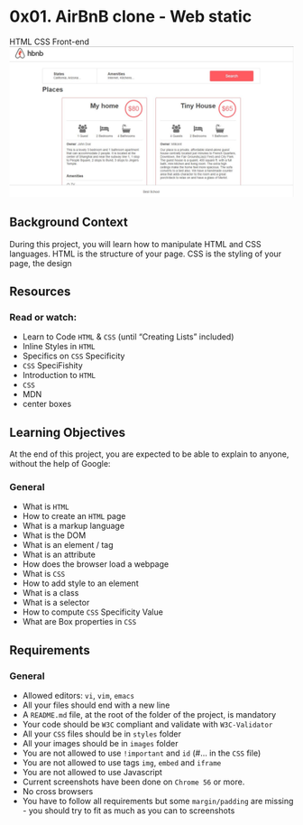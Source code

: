 # 0x01. AirBnB clone - Web static

HTML CSS Front-end
![hbnb-screenshot](https://github.com/JulianaSau/AirBnB_clone/blob/main/web_static/images/airbnb_web.JPG)

## Background Context

During this project, you will learn how to manipulate HTML and CSS languages. HTML is the structure of your page. CSS is the styling of your page, the design

## Resources

### Read or watch:

- Learn to Code `HTML` & `CSS` (until “Creating Lists” included)
- Inline Styles in `HTML`
- Specifics on `CSS` Specificity
- `CSS` SpeciFishity
- Introduction to `HTML`
- `CSS`
- MDN
- center boxes

## Learning Objectives

At the end of this project, you are expected to be able to explain to anyone, without the help of Google:

### General

- What is `HTML`
- How to create an `HTML` page
- What is a markup language
- What is the DOM
- What is an element / tag
- What is an attribute
- How does the browser load a webpage
- What is `CSS`
- How to add style to an element
- What is a class
- What is a selector
- How to compute `CSS` Specificity Value
- What are Box properties in `CSS`

## Requirements

### General

- Allowed editors: `vi`, `vim`, `emacs`
- All your files should end with a new line
- A `README.md` file, at the root of the folder of the project, is mandatory
- Your code should be `W3C` compliant and validate with `W3C-Validator`
- All your `CSS` files should be in `styles` folder
- All your images should be in `images` folder
- You are not allowed to use `!important` and `id` (#... in the `CSS` file)
- You are not allowed to use tags `img`, `embed` and `iframe`
- You are not allowed to use Javascript
- Current screenshots have been done on `Chrome 56` or more.
- No cross browsers
- You have to follow all requirements but some `margin/padding` are missing - you should try to fit as much as you can to screenshots
